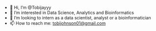 - 👋 Hi, I’m @Tobijayyy
- 👀 I’m interested in Data Science, Analytics and Bioinformatics
- 💞️ I’m looking to intern as a data scientist, analyst or a bioinformatician
- 📫 How to reach me: tobijohnson01@gmail.com

<!---
Tobijayyy/Tobijayyy is a ✨ special ✨ repository because its `README.md` (this file) appears on your GitHub profile.
You can click the Preview link to take a look at your changes.
--->
